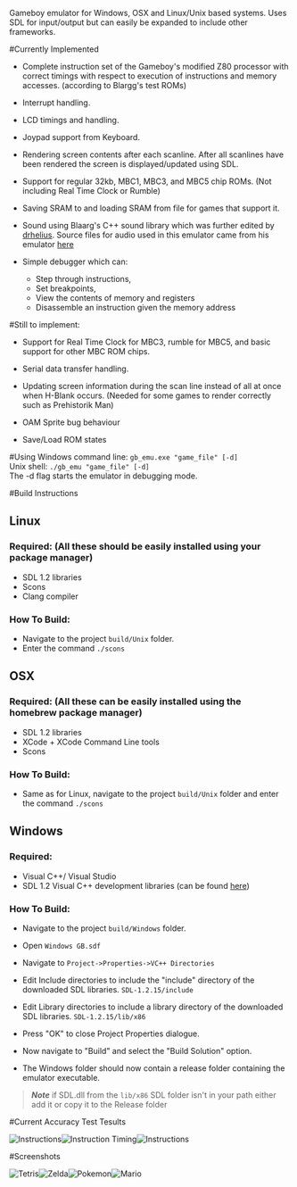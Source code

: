 Gameboy emulator for Windows, OSX and Linux/Unix based systems.
Uses SDL for input/output but can easily be expanded to include other frameworks.


#Currently Implemented

- Complete instruction set of the Gameboy's modified 
  Z80 processor with correct timings with respect to 
  execution of instructions and memory accesses.
  (according to Blargg's test ROMs)

- Interrupt handling.

- LCD timings and handling.

- Joypad support from Keyboard.

- Rendering screen contents after each scanline. After all
  scanlines have been rendered the screen is displayed/updated 
  using SDL.

- Support for regular 32kb, MBC1, MBC3, and MBC5 chip ROMs. (Not including Real Time Clock or Rumble)

- Saving SRAM to and loading SRAM from file for games that support it.

- Sound using Blaarg's C++ sound library which was further edited  by [drhelius]( https://github.com/drhelius). Source files for audio used in this emulator came from his emulator [here](https://github.com/drhelius/Gearboy/tree/master/src/audio)

- Simple debugger which can:  
   - Step through instructions,
   - Set breakpoints,
   - View the contents of memory and registers
   - Disassemble an instruction given the memory address



#Still to implement:

- Support for Real Time Clock for MBC3, rumble for MBC5, and basic support 
  for other MBC ROM chips.

- Serial data transfer handling.

- Updating screen information during the scan line instead
  of all at once when H-Blank occurs. 
  (Needed for some games to render correctly such as Prehistorik Man)

- OAM Sprite bug behaviour

- Save/Load ROM states

#Using 
Windows command line: `gb_emu.exe "game_file" [-d]`
<br>
Unix shell: `./gb_emu "game_file" [-d]`
<br>
The -d flag starts the emulator in debugging mode.


#Build Instructions

## Linux

### Required: (All these should be easily installed using your package manager)

- SDL 1.2 libraries
- Scons 
- Clang compiler 

### How To Build:
- Navigate to the project `build/Unix` folder.
- Enter the command `./scons`


## OSX

### Required: (All these can be easily installed using the homebrew package manager)

- SDL 1.2 libraries
- XCode + XCode Command Line tools 
- Scons

### How To Build:
- Same as for Linux, navigate to the project `build/Unix` folder and enter the command `./scons`

## Windows

### Required:
- Visual C++/ Visual Studio
- SDL 1.2 Visual C++ development libraries (can be found [here](https://www.libsdl.org/download-1.2.php))

### How To Build:

- Navigate to the project `build/Windows` folder.

- Open `Windows GB.sdf`

- Navigate to `Project->Properties->VC++ Directories`

- Edit Include directories to include the "include" directory of the downloaded SDL libraries. `SDL-1.2.15/include`

- Edit Library directories to include a library directory of the downloaded SDL libraries. `SDL-1.2.15/lib/x86`

- Press "OK" to close Project Properties dialogue.
- Now navigate to "Build" and select the "Build Solution" option.
- The Windows folder should now contain a release folder containing the emulator executable.

> ***Note*** if SDL.dll from the `lib/x86` SDL folder isn't in your path either add it or copy it to the Release folder

#Current Accuracy Test Tesults

![Instructions](/images/instrs.png?raw=true)![Instruction Timing](/images/timing.png?raw=true)![Instructions](/images/mem_timing.png?raw=true)



#Screenshots

![Tetris](/images/tetris.png?raw=true)![Zelda](/images/zelda.png?raw=true)![Pokemon](/images/poke.png?raw=true)![Mario](/images/mario.png?raw=true)
